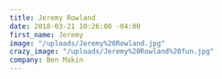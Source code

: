 ```yaml
---
title: Jeremy Rowland
date: 2018-03-21 10:26:00 -04:00
first_name: Jeremy
image: "/uploads/Jeremy%20Rowland.jpg"
crazy_image: "/uploads/Jeremy%20Rowland%20fun.jpg"
company: Ben Makin
---
```


